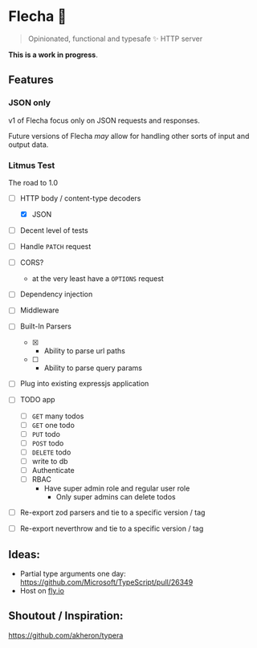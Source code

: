 # Flecha 🏹

> Opinionated, functional and typesafe ✨ HTTP server


**This is a work in progress**.


## Features

### JSON only

v1 of Flecha focus only on JSON requests and responses. 

Future versions of Flecha *may* allow for handling other sorts of input and output data.


### Litmus Test


The road to 1.0


- [ ] HTTP body / content-type decoders
  - [x] JSON
- [ ] Decent level of tests
- [ ] Handle `PATCH` request
- [ ] CORS?
  - at the very least have a `OPTIONS` request
- [ ] Dependency injection
- [ ] Middleware
- [ ] Built-In Parsers
  - [x] - Ability to parse url paths
  - [ ] - Ability to parse query params 
- [ ] Plug into existing expressjs application
- [ ] TODO app
  - [ ] `GET` many todos
  - [ ] `GET` one todo
  - [ ] `PUT` todo
  - [ ] `POST` todo
  - [ ] `DELETE` todo
  - [ ] write to db
  - [ ] Authenticate
  - [ ] RBAC
     - Have super admin role and regular user role
       - Only super admins can delete todos
- [ ] Re-export zod parsers and tie to a specific version / tag
- [ ] Re-export neverthrow and tie to a specific version / tag



## Ideas:

- Partial type arguments one day: https://github.com/Microsoft/TypeScript/pull/26349
- Host on [fly.io](https://fly.io)


## Shoutout / Inspiration:

https://github.com/akheron/typera
